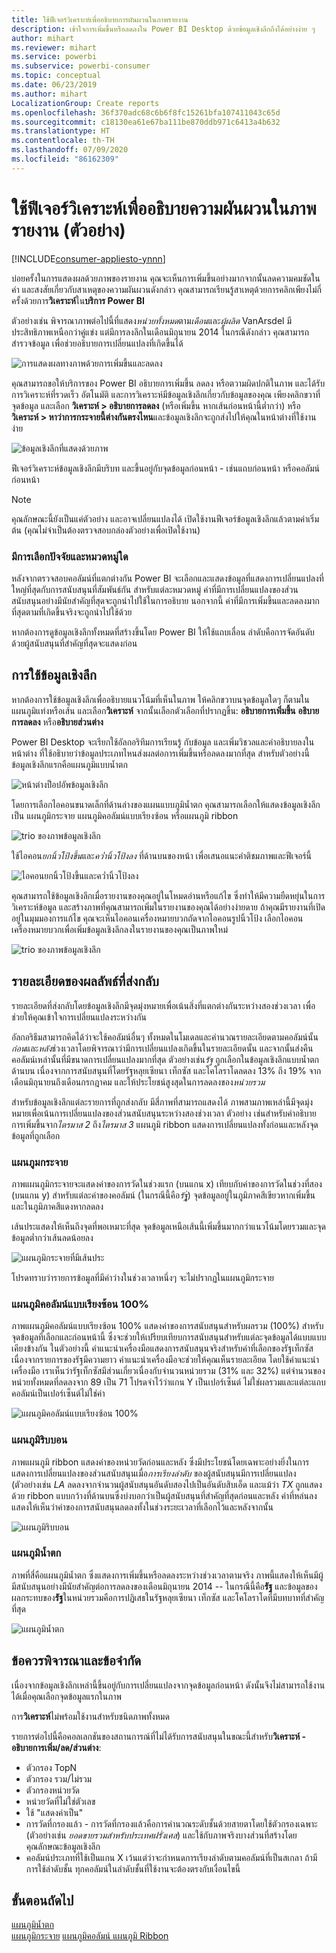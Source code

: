 ```yaml
---
title: ใช้ฟีเจอร์วิเคราะห์เพื่ออธิบายการผันผวนในภาพรายงาน
description: เข้าใจการเพิ่มขึ้นหรือลดลงใน Power BI Desktop ด้วยข้อมูลเชิงลึกถึงได้อย่างง่าย ๆ
author: mihart
ms.reviewer: mihart
ms.service: powerbi
ms.subservice: powerbi-consumer
ms.topic: conceptual
ms.date: 06/23/2019
ms.author: mihart
LocalizationGroup: Create reports
ms.openlocfilehash: 36f370adc68c6b6f8fc15261bfa107411043c65d
ms.sourcegitcommit: c18130ea61e67ba111be870ddb971c6413a4b632
ms.translationtype: HT
ms.contentlocale: th-TH
ms.lasthandoff: 07/09/2020
ms.locfileid: "86162309"
---
```

# <a name="use-the-analyze-feature-to-explain-fluctuations-in-report-visuals-preview"></a>ใช้ฟีเจอร์วิเคราะห์เพื่ออธิบายความผันผวนในภาพรายงาน (ตัวอย่าง)

[!INCLUDE[consumer-appliesto-ynnn](../includes/consumer-appliesto-ynnn.md)]

บ่อยครั้งในการแสดงผลด้วยภาพของรายงาน คุณจะเห็นการเพิ่มขึ้นอย่างมากจากนั้นลดความคมชัดในค่า และสงสัยเกี่ยวกับสาเหตุของความผันผวนดังกล่าว คุณสามารถเรียนรู้สาเหตุด้วยการคลิกเพียงไม่กี่ครั้งด้วยการ**วิเคราะห์**ใน**บริการ Power BI**

ตัวอย่างเช่น พิจารณาภาพต่อไปนี้ที่แสดง*หน่วยทั้งหมด*ตาม*เดือน*และ*ผู้ผลิต* VanArsdel มีประสิทธิภาพเหนือกว่าคู่แข่ง แต่มีการลงลึกในเดือนมิถุนายน 2014 ในกรณีดังกล่าว คุณสามารถสำรวจข้อมูล เพื่อช่วยอธิบายการเปลี่ยนแปลงที่เกิดขึ้นได้ 

![การแสดงผลทางภาพด้วยการเพิ่มขึ้นและลดลง](media/end-user-analyze-visuals/power-bi-line-chart.png)

คุณสามารถขอให้บริการของ Power BI อธิบายการเพิ่มขึ้น ลดลง หรือตวามผิดปกติในภาพ และได้รับการวิเคราะห์ที่รวดเร็ว อัตโนมัติ และการวิเคราะห์มีข้อมูลเชิงลึกเกี่ยวกับข้อมูลของคุณ เพียงคลิกขวาที่จุดข้อมูล และเลือก **วิเคราะห์ > อธิบายการลดลง** (หรือเพิ่มขึ้น หากเส้นก่อนหน้านี้ต่ำกว่า) หรือ **วิเคราะห์ > หาว่าการกระจายนี้ต่างกันตรงไหน**และข้อมูลเชิงลึกจะถูกส่งไปให้คุณในหน้าต่างที่ใช้งานง่าย

![ข้อมูลเชิงลึกที่แสดงด้วยภาพ](media/end-user-analyze-visuals/power-bi-decrease.png)

ฟีเจอร์วิเคราะห์ข้อมูลเชิงลึกมีบริบท และขึ้นอยู่กับจุดข้อมูลก่อนหน้า - เช่นแถบก่อนหน้า  หรือคอลัมน์ก่อนหน้า

> [!NOTE]
> คุณลักษณะนี้ยังเป็นแค่ตัวอย่าง และอาจเปลี่ยนแปลงได้ เปิดใช้งานฟีเจอร์ข้อมูลเชิงลึกแล้วตามค่าเริ่มต้น (คุณไม่จำเป็นต้องตรวจสอบกล่องตัวอย่างเพื่อเปิดใช้งาน)

### <a name="which-factors-and-categories-are-chosen"></a>มีการเลือกปัจจัยและหมวดหมู่ใด

หลังจากตรวจสอบคอลัมน์ที่แตกต่างกัน Power BI จะเลือกและแสดงข้อมูลที่แสดงการเปลี่ยนแปลงที่ใหญ่ที่สุดกับการสนับสนุนที่สัมพันธ์กัน สำหรับแต่ละหมวดหมู่ ค่าที่มีการเปลี่ยนแปลงของส่วนสนับสนุนอย่างมีนัยสำคัญที่สุดจะถูกนำไปใช้ในการอธิบาย นอกจากนี้ ค่าที่มีการเพิ่มขึ้นและลดลงมากที่สุดตามที่เกิดขึ้นจริงจะถูกนำไปใช้ด้วย

หากต้องการดูข้อมูลเชิงลึกทั้งหมดที่สร้างขึ้นโดย Power BI ให้ใช้แถบเลื่อน ลำดับคือการจัดอันดับด้วยผู้สนับสนุนที่สำคัญที่สุดจะแสดงก่อน 

## <a name="using-insights"></a>การใช้ข้อมูลเชิงลึก
หากต้องการใช้ข้อมูลเชิงลึกเพื่ออธิบายแนวโน้มที่เห็นในภาพ ให้คลิกขวาบนจุดข้อมูลใดๆ ก็ตามในแผนภูมิแท่งหรือเส้น และเลือก**วิเคราะห์** จากนั้นเลือกตัวเลือกที่ปรากฏขึ้น: **อธิบายการเพิ่มขึ้น** **อธิบายการลดลง** หรือ**อธิบายส่วนต่าง**

Power BI Desktop จะเรียกใช้อัลกอริทึมการเรียนรู้ กับข้อมูล และเพิ่มวิชวลและคำอธิบายลงในหน้าต่าง ที่ใช้อธิบายว่าข้อมูลประเภทไหนส่งผลต่อการเพิ่มขึ้นหรือลดลงมากที่สุด  สำหรับตัวอย่างนี้ ข้อมูลเชิงลึกแรกคือแผนภูมิแบบน้ำตก

![หน้าต่างป็อปอัพข้อมูลเชิงลึก](media/end-user-analyze-visuals/power-bi-insight.png)

โดยการเลือกไอคอนขนาดเล็กที่ด้านล่างของแผนแบบภูมิน้ำตก คุณสามารถเลือกให้แสดงข้อมูลเชิงลึก เป็น แผนภูมิกระจาย แผนภูมิคอลัมน์แบบเรียงซ้อน หรือแผนภูมิ ribbon

![trio ของภาพข้อมูลเชิงลึก](media/end-user-analyze-visuals/power-bi-options.png)

ใช้ไอคอน*ยกนิ้วโป้งขึ้น*และ*คว่ำนิ้วโป้งลง* ที่ด้านบนของหน้า เพื่อเสนอแนะคำติชมภาพและฟีเจอร์นี้  

![ไอคอนยกนิ้วโป้งขึ้นและคว่ำนิ้วโป้งลง](media/end-user-analyze-visuals/power-bi-thumbs.png)


คุณสามารถใช้ข้อมูลเชิงลึกเมื่อรายงานของคุณอยู่ในโหมดอ่านหรือแก้ไข ซึ่งทำให้มีความยืดหยุ่นในการวิเคราะห์ข้อมูล และสร้างภาพที่คุณสามารถเพิ่มในรายงานของคุณได้อย่างง่ายดาย ถ้าคุณมีรายงานที่เปิดอยู่ในมุมมองการแก้ไข คุณจะเห็นไอคอนเครื่องหมายบวกถัดจากไอคอนรูปนิ้วโป้ง เลือกไอคอนเครื่องหมายบวกเพื่อเพิ่มข้อมูลเชิงลึกลงในรายงานของคุณเป็นภาพใหม่ 

![trio ของภาพข้อมูลเชิงลึก](media/end-user-analyze-visuals/power-bi-add-visual.png)

## <a name="details-of-the-results-returned"></a>รายละเอียดของผลลัพธ์ที่ส่งกลับ

รายละเอียดที่ส่งกลับโดยข้อมูลเชิงลึกมีจุดมุ่งหมายเพื่อเน้นสิ่งที่แตกต่างกันระหว่างสองช่วงเวลา เพื่อช่วยให้คุณเข้าใจการเปลี่ยนแปลงระหว่างกัน  

อัลกอริธึมสามารถคิดได้ว่าจะใช้คอลัมน์อื่นๆ ทั้งหมดในโมเดลและคำนวณรายละเอียดตามคอลัมน์นั้น*ก่อน*และ*หลัง*ช่วงเวลาโดยพิจารณาว่ามีการเปลี่ยนแปลงเกิดขึ้นในรายละเอียดนั้น และจากนั้นส่งคืนคอลัมน์เหล่านั้นที่มีขนาดการเปลี่ยนแปลงมากที่สุด ตัวอย่างเช่น*รัฐ* ถูกเลือกในข้อมูลเชิงลึกแบบน้ำตกด้านบน เนื่องจากการสนับสนุนที่โดยรัฐหลุยเซียนา เท็กซัส และโคโลราโดลดลง 13% ถึง 19% จากเดือนมิถุนายนถึงเดือนกรกฎาคม และให้ประโยชน์สูงสุดในการลดลงของ*หน่วยรวม*  

สำหรับข้อมูลเชิงลึกแต่ละรายการที่ถูกส่งกลับ มีสี่ภาพที่สามารถแสดงได้ ภาพสามภาพเหล่านี้มีจุดมุ่งหมายเพื่อเน้นการเปลี่ยนแปลงของส่วนสนับสนุนระหว่างสองช่วงเวลา ตัวอย่าง เช่นสำหรับคำอธิบายการเพิ่มขึ้นจาก*ไตรมาส 2* ถึง*ไตรมาส 3* แผนภูมิ ribbon แสดงการเปลี่ยนแปลงทั้งก่อนและหลังจุดข้อมูลที่ถูกเลือก

### <a name="the-scatter-plot"></a>แผนภูมกระจาย

ภาพแผนภูมิกระจายจะแสดงค่าของการวัดในช่วงแรก (บนแกน x) เทียบกับค่าของการวัดในช่วงที่สอง (บนแกน y) สำหรับแต่ละค่าของคอลัมน์ (ในกรณีนี้คือ*รัฐ*ู่) จุดข้อมูลอยู่ในภูมิภาคสีเขียวหากเพิ่มขึ้น และในภูมิภาคสีแดงหากลดลง 

เส้นประแสดงให้เห็นถึงจุดที่พอเหมาะที่สุด  จุดข้อมูลเหนือเส้นนี้เพิ่มขึ้นมากกว่าแนวโน้มโดยรวมและจุดข้อมูลต่ำกว่าเส้นลดน้อยลง  

![แผนภูมิกระจายที่มีเส้นประ](media/end-user-analyze-visuals/power-bi-scatter.png)

โปรดทราบว่ารายการข้อมูลที่มีค่าว่างในช่วงเวลาหนึ่งๆ จะไม่ปรากฏในแผนภูมิกระจาย

### <a name="the-100-stacked-column-chart"></a>แผนภูมิคอลัมน์แบบเรียงซ้อน 100%

ภาพแผนภูมิคอลัมน์แบบเรียงซ้อน 100% แสดงค่าของการสนับสนุนสำหรับผลรวม (100%) สำหรับจุดข้อมูลที่เลือกและก่อนหน้านี้ ซึ่งจะช่วยให้เปรียบเทียบการสนับสนุนสำหรับแต่ละจุดข้อมูลได้แบบแบบเคียงข้างกัน ในตัวอย่างนี้ คำแนะนำเครื่องมือแสดงการสนับสนุนจริงสำหรับค่าที่เลือกของรัฐเท็กซัส เนื่องจากรายการของรัฐมีความยาว คำแนะนำเครื่องมือจะช่วยให้คุณเห็นรายละเอียด โดยใช้คำแนะนำเครื่องมือ เราเห็นว่ารัฐเท็กซัสมีส่วนเกี่ยวเนื่องกับจำนวนหน่วยรวม (31% และ 32%) แต่จำนวนของหน่วยทั้งหมดที่ลดลงจาก 89 เป็น 71 โปรดจำไว้ว่าแกน Y เป็นเปอร์เซ็นต์ ไม่ใช่ผลรวมและแต่ละแถบคอลัมน์เป็นเปอร์เซ็นต์ไม่ใช่ค่า 

![แผนภูมิคอลัมน์แบบเรียงซ้อน 100%](media/end-user-analyze-visuals/power-bi-stacked.png)

### <a name="the-ribbon-chart"></a>แผนภูมิริบบอน

ภาพแผนภูมิ ribbon แสดงค่าของหน่วยวัดก่อนและหลัง ซึ่งมีประโยชน์โดยเฉพาะอย่างยิ่งในการแสดงการเปลี่ยนแปลงของส่วนสนับสนุนเมื่อ*การเรียงลำดับ* ของผู้สนับสนุนมีการเปลี่ยนแปลง (ตัวอย่างเช่น *LA* ลดลงจากจำนวนผู้สนับสนุนอันดับสองไปเป็นอันดับสิบเอ็ด  และแม้ว่า *TX* ถูกแสดงด้วย ribbon แบบกว้างที่ด้านบนซึ่งบ่งบอกว่าเป็นผู้สนับสนุนที่สำคัญที่สุดก่อนและหลัง ค่าที่หล่นลงแสดงให้เห็นว่าค่าของการสนับสนุนลดลงทั้งในช่วงระยะเวลาที่เลือกไว้และหลังจากนั้น

![แผนภูมิริบบอน](media/end-user-analyze-visuals/power-bi-ribbon-tooltip.png)

### <a name="the-waterfall-chart"></a>แผนภูมิน้ำตก

ภาพที่สี่คือแผนภูมิน้ำตก ซึ่งแสดงการเพิ่มขึ้นหรือลดลงระหว่างช่วงเวลาตามจริง ภาพนี้แสดงให้เห็นมีผู้มีสนับสนุนอย่างมีนัยสำคัญต่อการลดลงของเดือนมิถุนายน 2014 -- ในกรณีนี้คือ**รัฐ** และข้อมูลของผลกระทบของ**รัฐ**ในหน่วยรวมคือการปฏิเสธในรัฐหลุยเซียนา เท็กซัส และโคโลราโดที่มีบทบาทที่สำคัญที่สุด      

![แผนภูมิน้ำตก](media/end-user-analyze-visuals/power-bi-insight.png)


 



## <a name="considerations-and-limitations"></a>ข้อควรพิจารณาและข้อจำกัด
เนื่องจากข้อมูลเชิงลึกเหล่านี้ขึ้นอยู่กับการเปลี่ยนแปลงจากจุดข้อมูลก่อนหน้า ดังนั้นจึงไม่สามารถใช้งานได้เมื่อคุณเลือกจุดข้อมูลแรกในภาพ 

การ**วิเคราะห์**ไม่พร้อมใช้งานสำหรับชนิดภาพทั้งหมด 

รายการต่อไปนี้คือคอลเลกชันของสถานการณ์ที่ไม่ได้รับการสนับสนุนในขณะนี้สำหรับ**วิเคราะห์ - อธิบายการเพิ่ม/ลด/ส่วนต่าง**:

* ตัวกรอง TopN
* ตัวกรอง รวม/ไม่รวม
* ตัวกรองหน่วยวัด
* หน่วยวัดที่ไม่ใช่ตัวเลข
* ใช้ "แสดงค่าเป็น"
* การวัดที่กรองแล้ว - การวัดที่กรองแล้วคือการคำนวณระดับชั้นด้วยสายตาโดยใช้ตัวกรองเฉพาะ (ตัวอย่างเช่น *ยอดขายรวมสำหรับประเทศฝรั่งเศส*) และใช้กับภาพจริงบางส่วนที่สร้างโดยคุณลักษณะข้อมูลเชิงลึก
* คอลัมน์ประเภทที่ใช้เป็นแกน X เว้นแต่ว่าจะกำหนดการเรียงลำดับตามคอลัมน์ที่เป็นสเกลา ถ้ามีการใช้ลำดับชั้น ทุกคอลัมน์ในลำดับชั้นที่ใช้งานจะต้องตรงกับเงื่อนไขนี้


## <a name="next-steps"></a>ขั้นตอนถัดไป
[แผนภูมิน้ำตก](../visuals/power-bi-visualization-waterfall-charts.md)    
[แผนภูมิกระจาย](../visuals/power-bi-visualization-scatter.md)
[แผนภูมิคอลัมน์ ](../visuals/power-bi-report-visualizations.md)
[แผนภูมิ Ribbon ](../visuals/desktop-ribbon-charts.md)
